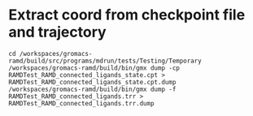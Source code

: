 # Extract coord from checkpoint file and trajectory

```
cd /workspaces/gromacs-ramd/build/src/programs/mdrun/tests/Testing/Temporary
/workspaces/gromacs-ramd/build/bin/gmx dump -cp RAMDTest_RAMD_connected_ligands_state.cpt > RAMDTest_RAMD_connected_ligands_state.cpt.dump
/workspaces/gromacs-ramd/build/bin/gmx dump -f RAMDTest_RAMD_connected_ligands.trr > RAMDTest_RAMD_connected_ligands.trr.dump
```
